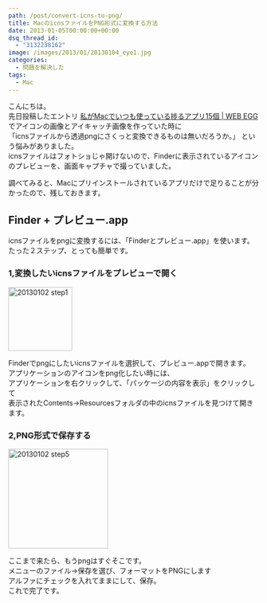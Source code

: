 ```yaml
---
path: /post/convert-icns-to-png/
title: MacのicnsファイルをPNG形式に変換する方法
date: 2013-01-05T00:00:00+00:00
dsq_thread_id:
  - "3132238162"
image: /images/2013/01/20130104_eye1.jpg
categories:
  - 問題を解決した
tags:
  - Mac
---
```


こんにちは。  
先日投稿したエントリ <a href="/post/my-favorite-mac-15-apps/" target="_blank">私がMacでいつも使っている捗るアプリ15個 | WEB EGG</a> でアイコンの画像とアイキャッチ画像を作っていた時に  
「icnsファイルから透過pngにさくっと変換できるものは無いだろうか。」 という悩みがありました。  
icnsファイルはフォトショじゃ開けないので、Finderに表示されているアイコンのプレビューを、画面キャプチャで撮っていました。  

調べてみると、Macにプリインストールされているアプリだけで足りることが分かったので、残しておきます。 

<!--more-->

## Finder + プレビュー.app

icnsファイルをpngに変換するには、「Finderとプレビュー.app」を使います。 たった２ステップ、とっても簡単です。 

### 1,変換したいicnsファイルをプレビューで開く

<img src="/images/2013/01/20130102_step1.png" alt="20130102 step1" title="20130102_step1.png" height="128" />

Finderでpngにしたいicnsファイルを選択して、プレビュー.appで開きます。  
アプリケーションのアイコンをpng化したい時には、  
アプリケーションを右クリックして、「パッケージの内容を表示」をクリックして  
表示されたContents→Resourcesフォルダの中のicnsファイルを見つけて開きます。  

### 2,PNG形式で保存する

<img src="/images/2013/01/20130102_step5.png" alt="20130102 step5" title="20130102_step5.png" height="200" />

ここまで来たら、もうpngはすぐそこです。  
メニューのファイル→保存を選び、フォーマットをPNGにします  
アルファにチェックを入れてままにして、保存。  
これで完了です。 

<div style="font-size:0px;height:0px;line-height:0px;margin:0;padding:0;clear:both">
</div>